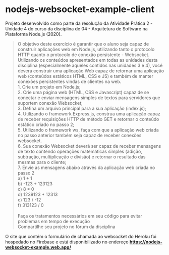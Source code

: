 # nodejs-websocket-example-client

Projeto desenvolvido como parte da resolução da Atividade Prática 2 - Unidade 4 do curso da disciplina de 04 - Arquitetura de Software na Plataforma Node.js (2020).

>O objetivo deste exercício é garantir que o aluno seja capaz de construir aplicações web em Node.js, utilizando tanto o protocolo HTTP quanto o protocolo de conexão persistente - Websocket.
<br>Utilizando os conteúdos apresentados em todas as unidades desta disciplina (especialmente aqueles contidos nas unidades 3 e 4), você deverá construir uma aplicação Web capaz de retornar uma aplicação web (conteúdos estáticos HTML, CSS e JS) e também de manter conexões persistentes vindas de clientes na web.
<br>1. Crie um projeto em Node.js;</li>
<br>2. Crie uma página web (HTML, CSS e Javascript) capaz de se conectar e enviar mensagens simples de textos para servidores que suportem conexão Websocket;
<br>3. Defina um arquivo principal para a sua aplicação (index.js);
<br>4. Utilizando o framework Express.js, construa uma aplicação capaz de receber requisições HTTP de método GET e retornar o conteúdo estático criado no passo 2;
<br>5. Utilizando o framework ws, faça com que a aplicação web criada no passo anterior também seja capaz de receber conexões websocket.
<br>6. Sua conexão Websocket deverá ser capaz de receber mensagens de texto contendo operações matemáticas simples (adição, subtração, multiplicação e divisão) e retornar o resultado das mesmas para o cliente;
<br>7. Envie as mensagens abaixo através da aplicação web criada no passo 2
<br> a) 1 + 1
<br> b) -123 + 123123
<br> c) 8 * 0
<br> d) 1239123 * 12313
<br> e) 123 / -12
<br> f) 313123 / 0
<br><br>Faça os tratamentos necessários em seu código para evitar problemas em tempo de execução
<br>Compartilhe seu projeto no fórum da disciplina

O site que contém o formulário de chamada ao websocket do Heroku foi hospedado no Firebase e está disponibilizado no endereço **https://nodejs-websocket-example.web.app/**

